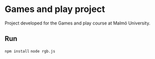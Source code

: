 # Games and play project

Project developed for the Games and play course at Malmö University. 

## Run

`npm install`
`node rgb.js`
